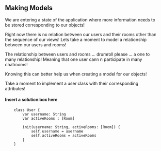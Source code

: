 ## Making Models

We are entering a state of the application where more information needs to be stored corresponding to our objects! 

Right now there is no relation between our users and their rooms other than the sequence of our views! Lets take a moment to model a relationship between our users and rooms!

The relationship between users and rooms ... drumroll please ... a one to many relationship! Meaning that one user cann n participate in many chatrooms!

Knowing this can better help us when creating a model for our objects!

Take a moment to implement a user class with their corresponding attributes!

#### Insert a solution box here
```
    class User {
        var username: String
        var activeRooms : [Room]

        init(username: String, activeRooms: [Room]) {
            self.username = username
            self.activeRooms = activeRooms
        }
    }
```